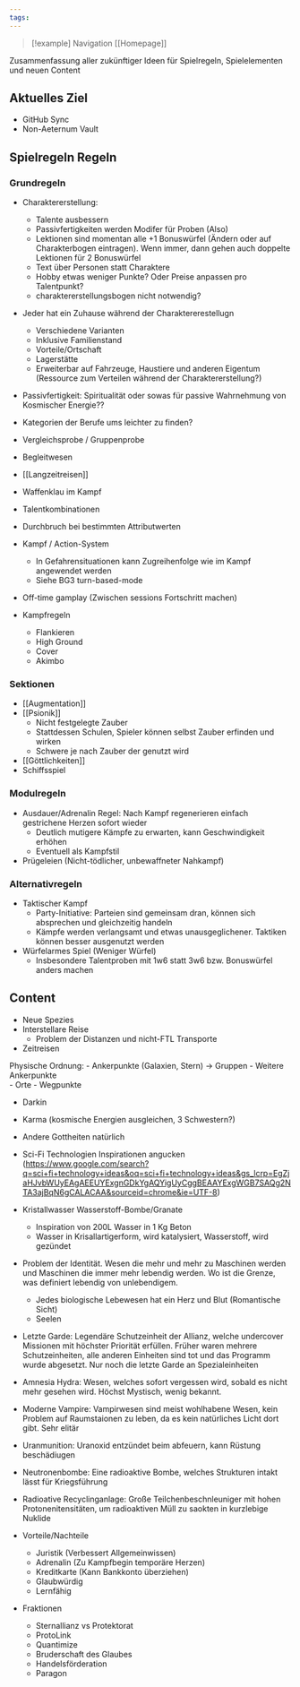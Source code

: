 ```yaml
---
tags: 
---
```

> [!example] Navigation 
>  [[Homepage]]
  
Zusammenfassung aller zukünftiger Ideen für Spielregeln, Spielelementen und neuen Content

## Aktuelles Ziel
- GitHub Sync
- Non-Aeternum Vault


## Spielregeln Regeln

### Grundregeln
- Charaktererstellung:
	- Talente ausbessern
	- Passivfertigkeiten werden Modifer für Proben (Also)
	- Lektionen sind momentan alle +1 Bonuswürfel (Ändern oder auf Charakterbogen eintragen). Wenn immer, dann gehen auch doppelte Lektionen für 2 Bonuswürfel
	- Text über Personen statt Charaktere
	- Hobby etwas weniger Punkte? Oder Preise anpassen pro Talentpunkt?
	- charaktererstellungsbogen nicht notwendig?
- Jeder hat ein Zuhause während der Charaktererestellugn
	- Verschiedene Varianten
	- Inklusive Familienstand
	- Vorteile/Ortschaft
	- Lagerstätte
	- Erweiterbar auf Fahrzeuge, Haustiere und anderen Eigentum (Ressource zum Verteilen während der Charaktererstellung?)
- Passivfertigkeit: Spiritualität oder sowas für passive Wahrnehmung von Kosmischer Energie??
- Kategorien der Berufe ums leichter zu finden?
- Vergleichsprobe / Gruppenprobe
- Begleitwesen
- [[Langzeitreisen]]
- Waffenklau im Kampf
- Talentkombinationen
- Durchbruch bei bestimmten Attributwerten
- Kampf / Action-System 
	- In Gefahrensituationen kann Zugreihenfolge wie im Kampf angewendet werden
	- Siehe BG3 turn-based-mode

- Off-time gamplay (Zwischen sessions Fortschritt machen)

- Kampfregeln
	- Flankieren
	- High Ground
	- Cover
	- Akimbo


### Sektionen
- [[Augmentation]]
- [[Psionik]]
	- Nicht festgelegte Zauber
	- Stattdessen Schulen, Spieler können selbst Zauber erfinden und wirken
	- Schwere je nach Zauber der genutzt wird
- [[Göttlichkeiten]]
- Schiffsspiel

### Modulregeln
- Ausdauer/Adrenalin Regel: Nach Kampf regenerieren einfach gestrichene Herzen sofort wieder
	- Deutlich mutigere Kämpfe zu erwarten, kann Geschwindigkeit erhöhen
	- Eventuell als Kampfstil
- Prügeleien (Nicht-tödlicher, unbewaffneter Nahkampf)

### Alternativregeln
- Taktischer Kampf
	- Party-Initiative: Parteien sind gemeinsam dran, können sich absprechen und gleichzeitig handeln
	- Kämpfe werden verlangsamt und etwas unausgeglichener. Taktiken können besser ausgenutzt werden
- Würfelarmes Spiel (Weniger Würfel)
	- Insbesondere Talentproben mit 1w6 statt 3w6 bzw. Bonuswürfel anders machen


## Content
- Neue Spezies 
- Interstellare Reise
	- Problem der Distanzen und nicht-FTL Transporte
- Zeitreisen

Physische Ordnung:
	- Ankerpunkte (Galaxien, Stern) -> Gruppen
		- Weitere Ankerpunkte	
		- Orte
			- Wegpunkte

- Darkin
- Karma (kosmische Energien ausgleichen, 3 Schwestern?)
- Andere Gottheiten natürlich
- Sci-Fi Technologien Inspirationen angucken (https://www.google.com/search?q=sci+fi+technology+ideas&oq=sci+fi+technology+ideas&gs_lcrp=EgZjaHJvbWUyEAgAEEUYExgnGDkYgAQYigUyCggBEAAYExgWGB7SAQg2NTA3ajBqN6gCALACAA&sourceid=chrome&ie=UTF-8)

- Kristallwasser Wasserstoff-Bombe/Granate
	- Inspiration von 200L Wasser in 1 Kg Beton
	- Wasser in Krisallartigerform, wird katalysiert, Wasserstoff, wird gezündet

- Problem der Identität. Wesen die mehr und mehr zu Maschinen werden und Maschinen die immer mehr lebendig werden. Wo ist die Grenze, was definiert lebendig von unlebendigem.
	- Jedes biologische Lebewesen hat ein Herz und Blut (Romantische Sicht)
	- Seelen

- Letzte Garde: Legendäre Schutzeinheit der Allianz, welche undercover Missionen mit höchster Priorität erfüllen. Früher waren mehrere Schutzeinheiten, alle anderen Einheiten sind tot und das Programm wurde abgesetzt. Nur noch die letzte Garde an Spezialeinheiten
- Amnesia Hydra: Wesen, welches sofort vergessen wird, sobald es nicht mehr gesehen wird. Höchst Mystisch, wenig bekannt.
- Moderne Vampire: Vampirwesen sind meist wohlhabene Wesen, kein Problem auf Raumstaionen zu leben, da es kein natürliches Licht dort gibt. Sehr elitär 

- Uranmunition: Uranoxid entzündet beim abfeuern, kann Rüstung beschädiugen
- Neutronenbombe: Eine radioaktive Bombe, welches Strukturen intakt lässt für Kriegsführung
- Radioative Recyclinganlage: Große Teilchenbeschnleuniger mit hohen Protonenitensitäten, um radioaktiven Müll zu saokten in kurzlebige Nuklide

- Vorteile/Nachteile
	- Juristik (Verbessert Allgemeinwissen)
	- Adrenalin (Zu Kampfbegin temporäre Herzen)
	- Kreditkarte (Kann Bankkonto überziehen)
	- Glaubwürdig
	- Lernfähig

- Fraktionen
	- Sternallianz vs Protektorat
	- ProtoLink
	- Quantimize
	- Bruderschaft des Glaubes
	- Handelsförderation
	- Paragon